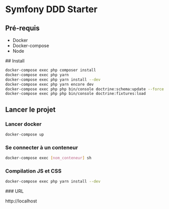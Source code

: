 # Symfony DDD Starter

## Pré-requis
* Docker
* Docker-compose
* Node

## Install

```sh
docker-compose exec php composer install
docker-compose exec php yarn
docker-compose exec php yarn install --dev
docker-compose exec php yarn encore dev
docker-compose exec php php bin/console doctrine:schema:update --force
docker-compose exec php php bin/console doctrine:fixtures:load
```

## Lancer le projet

### Lancer docker

```sh
docker-compose up
```

### Se connecter à un conteneur

```sh
docker-compose exec [nom_conteneur] sh
```

### Compilation JS et CSS

```sh
docker-compose exec php yarn install --dev
```
### URL

http://localhost
